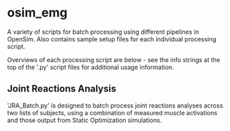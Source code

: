 # osim_emg
A variety of scripts for batch processing using different pipelines in OpenSim. Also contains sample setup files for each individual processing script. 

Overviews of each processing script are below - see the info strings at the top of the '.py' script files for additional usage information. 

## Joint Reactions Analysis
'JRA_Batch.py' is designed to batch process joint reactions analyses across two lists of subjects, using a combination of measured muscle activations and those output from Static Optimization simulations. 